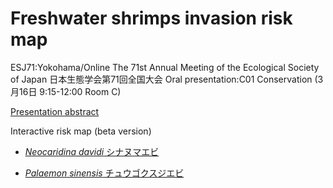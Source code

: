 # Freshwater shrimps invasion risk map

ESJ71:Yokohama/Online The 71st Annual Meeting of the Ecological Society of Japan 日本生態学会第71回全国大会
Oral presentation:C01 Conservation (3月16日 9:15-12:00 Room C)

[Presentation abstract](https://esj.ne.jp/meeting/abst/71/C01-07.html)


Interactive risk map (beta version)

* [*Neocaridina davidi* シナヌマエビ](https://uranus238.github.io/freshwater_shrimp_invasion/Nd.html)

* [*Palaemon sinensis* チュウゴクスジエビ](https://uranus238.github.io/freshwater_shrimp_invasion/Ps.html)
